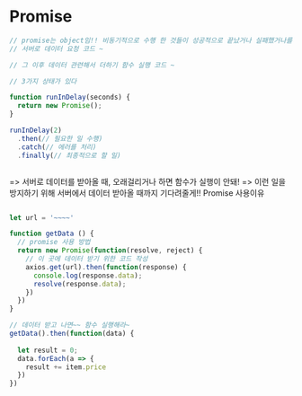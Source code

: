 # Promise


```js
// promise는 object임!! 비동기적으로 수행 한 것들이 성공적으로 끝났거나 실패했거나를 알려준다! 
// 서버로 데이터 요청 코드 ~ 

// 그 이후 데이터 관련해서 더하기 함수 실행 코드 ~

// 3가지 상태가 있다

function runInDelay(seconds) {
  return new Promise();
}

runInDelay(2)
  .then(// 필요한 일 수행)
  .catch(// 에러를 처리)
  .finally(// 최종적으로 할 일)



```

=> 서버로 데이터를 받아올 때, 오래걸리거나 하면 함수가 실행이 안돼!
=> 이런 일을 방지하기 위해 서버에서 데이터 받아올 때까지 기다려줄게!! Promise 사용이유



```js

let url = '~~~~'

function getData () {
  // promise 사용 방법
  return new Promise(function(resolve, reject) {
    // 이 곳에 데이터 받기 위한 코드 작성
    axios.get(url).then(function(response) {
      console.log(response.data);
      resolve(response.data);
    })
  })
}

// 데이터 받고 나면~~ 함수 실행해라~
getData().then(function(data) {
  
  let result = 0;
  data.forEach(a => {
    result += item.price
  })
})

```

